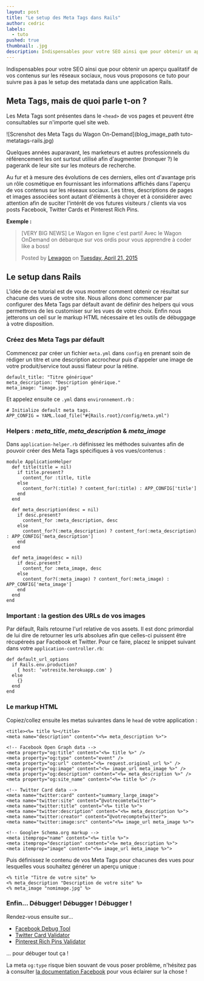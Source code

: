 ```yaml
---
layout: post
title: "Le setup des Meta Tags dans Rails"
author: cedric
labels:
  - tuto
pushed: true
thumbnail: .jpg
description: Indispensables pour votre SEO ainsi que pour obtenir un aperçu qualitatif de vos contenus sur les réseaux sociaux, nous vous proposons ce tuto pour suivre pas à pas le setup des Meta Tags dans une application Rails.
---
```


Indispensables pour votre SEO ainsi que pour obtenir un aperçu qualitatif de vos contenus sur les réseaux sociaux, nous vous proposons ce tuto pour suivre pas à pas le setup des metatada dans une application Rails.


## Meta Tags, mais de quoi parle t-on ?

Les Meta Tags sont présentes dans le `<head>` de vos pages et peuvent être consultables sur n'importe quel site web.

![Screnshot des Meta Tags du Wagon On-Demand](blog_image_path tuto-metatags-rails.jpg)

Quelques années auparavant, les marketeurs et autres professionnels du référencement les ont surtout utilisé afin d'augmenter (tronquer ?) le pagerank de leur site sur les moteurs de recherche.

Au fur et à mesure des évolutions de ces derniers, elles ont d'avantage pris un rôle cosmétique en fournissant les informations affichés dans l'aperçu de vos contenus sur les réseaux sociaux. Les titres, descriptions de pages et images associées sont autant d'éléments à choyer et à considérer avec attention afin de suciter l'intérêt de vos futures visiteurs / clients via vos posts Facebook, Twitter Cards et Pinterest Rich Pins.

**Exemple :**

<div class="embed-fb">
  <div id="fb-root"></div><script>(function(d, s, id) {  var js, fjs = d.getElementsByTagName(s)[0];  if (d.getElementById(id)) return;  js = d.createElement(s); js.id = id;  js.src = "//connect.facebook.net/en_US/sdk.js#xfbml=1&version=v2.3";  fjs.parentNode.insertBefore(js, fjs);}(document, 'script', 'facebook-jssdk'));</script><div class="fb-post" data-href="https://www.facebook.com/lewagonformation/posts/349986731866598" data-width="500"><div class="fb-xfbml-parse-ignore"><blockquote cite="https://www.facebook.com/lewagonformation/posts/349986731866598"><p>[VERY BIG NEWS] Le Wagon en ligne c&#039;est parti! Avec le Wagon OnDemand on d&#xe9;barque sur vos ordis pour vous apprendre &#xe0; coder like a boss!</p>Posted by <a href="https://www.facebook.com/lewagonformation">Lewagon</a> on <a href="https://www.facebook.com/lewagonformation/posts/349986731866598">Tuesday, April 21, 2015</a></blockquote></div></div>
</div>

## Le setup dans Rails

L'idée de ce tutorial est de vous montrer comment obtenir ce résultat sur chacune des vues de votre site. Nous allons donc commencer par configurer des Meta Tags par défault avant de définir des helpers qui vous permettrons de les customiser sur les vues de votre choix. Enfin nous jetterons un oeil sur le markup HTML nécessaire et les outils de débuggage à votre disposition.

### Créez des Meta Tags par défault

Commencez par créer un fichier `meta.yml` dans `config` en prenant soin de rédiger un titre et une description accrocheur puis d'appeler une image de votre produit/service tout aussi flateur pour la rétine.

```
default_title: "Titre générique"
meta_description: "Description générique."
meta_image: "image.jpg"
```

Et appelez ensuite ce `.yml` dans `environnement.rb` :

```
# Initialize default meta tags.
APP_CONFIG = YAML.load_file("#{Rails.root}/config/meta.yml")
```

### Helpers : *meta_title*, *meta_description* & *meta_image*

Dans `application-helper.rb` définissez les méthodes suivantes afin de pouvoir créer des Meta Tags spécifiques à vos vues/contenus :

```
module ApplicationHelper
  def title(title = nil)
    if title.present?
      content_for :title, title
    else
      content_for?(:title) ? content_for(:title) : APP_CONFIG['title']
    end
  end

  def meta_description(desc = nil)
    if desc.present?
      content_for :meta_description, desc
    else
      content_for?(:meta_description) ? content_for(:meta_description) : APP_CONFIG['meta_description']
    end
  end

  def meta_image(desc = nil)
    if desc.present?
      content_for :meta_image, desc
    else
      content_for?(:meta_image) ? content_for(:meta_image) : APP_CONFIG['meta_image']
    end
  end
end
```

### Important : la gestion des URLs de vos images

Par défault, Rails retourne l'url relative de vos assets. Il est donc primordial de lui dire de retourner les urls absolues afin que celles-ci puissent être récupéreés par Facebook et Twitter. Pour ce faire, placez le snippet suivant dans votre `application-controller.rb`:

```
def default_url_options
  if Rails.env.production?
    { host: ‘votresite.herokuapp.com' }
  else
    {}
  end
end
```

### Le markup HTML

Copiez/collez ensuite les metas suivantes dans le `head` de votre application :

  ```
  <title><%= title %></title>
  <meta name="description" content="<%= meta_description %>">

  <!-- Facebook Open Graph data -->
  <meta property="og:title" content="<%= title %>" />
  <meta property="og:type" content="event" />
  <meta property="og:url" content="<%= request.original_url %>" />
  <meta property="og:image" content="<%= image_url meta_image %>" />
  <meta property="og:description" content="<%= meta_description %>" />
  <meta property="og:site_name" content="<%= title %>" />

  <!-- Twitter Card data -->
  <meta name="twitter:card" content="summary_large_image">
  <meta name="twitter:site" content=“@votrecomtetwitter">
  <meta name="twitter:title" content="<%= title %>">
  <meta name="twitter:description" content="<%= meta_description %>">
  <meta name="twitter:creator" content=“@votrecomptetwitter">
  <meta name="twitter:image:src" content="<%= image_url meta_image %>">

  <!-- Google+ Schema.org markup -->
  <meta itemprop="name" content="<%= title %>">
  <meta itemprop="description" content="<%= meta_description %>">
  <meta itemprop="image" content="<%= image_url meta_image %>">
  ```

Puis définissez le contenu de vos Meta Tags pour chacunes des vues pour lesquelles vous souhaitez générer un aperçu unique :

```
<% title "Titre de votre site" %>
<% meta_description "Description de votre site" %>
<% meta_image "nomimage.jpg" %>
```

### Enfin... Débugger! Débugger ! Débugger !


Rendez-vous ensuite sur...

- [Facebook Debug Tool](https://developers.facebook.com/tools/debug/)
- [Twitter Card Validator](https://cards-dev.twitter.com/validator)
- [Pinterest Rich Pins Validator](https://developers.pinterest.com/rich_pins/validator/)

… pour débuger tout ça !

La meta `og:type` risque bien souvant de vous poser problème, n'hésitez pas à consulter [la documentation Facebook](https://developers.facebook.com/docs/reference/opengraph) pour vous éclairer sur la chose !

